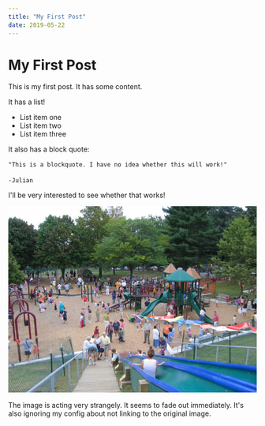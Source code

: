 ```yaml
---
title: "My First Post"
date: 2019-05-22
---
```


# My First Post

This is my first post. It has some content. 

It has a list!

- List item one
- List item two
- List item three

It also has a block quote:

    "This is a blockquote. I have no idea whether this will work!"

    -Julian

I'll be very interested to see whether that works!

![View from the slide](./from-slide.jpg)

The image is acting very strangely. It seems to fade out immediately. It's also ignoring my config about not linking to the original image.